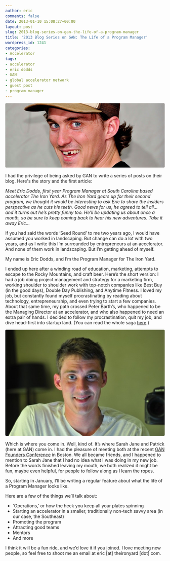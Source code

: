```yaml
---
author: eric
comments: false
date: 2013-01-10 15:08:27+00:00
layout: post
slug: 2013-blog-series-on-gan-the-life-of-a-program-manager
title: '2013 Blog Series on GAN: The Life of a Program Manager'
wordpress_id: 1241
categories:
- Accelerator
tags:
- accelerator
- eric dodds
- GAN
- global accelerator network
- guest post
- program manager
---
```


<img src="/images/blog/2013/01/gan-guest-post.jpg" style="border-radius: 3px;">

I had the privilege of being asked by GAN to write a series of posts on their blog. Here's the story and the first article: 

<!-- more -->

_Meet Eric Dodds, first year Program Manager at South Carolina based accelerator The Iron Yard. As The Iron Yard gears up for their second program, we thought it would be interesting to ask Eric to share the insiders perspective as he cuts his teeth. Good news for us, he agreed to tell all… and it turns out he’s pretty funny too. He’ll be updating us about once a month, so be sure to keep coming back to hear his new adventures. Take it away Eric…_

If you had said the words ‘Seed Round’ to me two years ago, I would have assumed you worked in landscaping. But change can do a lot with two years, and as I write this I’m surrounded by entrepreneurs at an accelerator. And none of them work in landscaping. But I’m getting ahead of myself.

My name is Eric Dodds, and I’m the Program Manager for The Iron Yard.

I ended up here after a winding road of education, marketing, attempts to escape to the Rocky Mountains, and craft beer. Here’s the short version: I had a job doing project management and strategy for a marketing firm, working shoulder to shoulder work with top-notch companies like Best Buy (in the good days), Double Day Publishing, and Anytime Fitness. I loved my job, but constantly found myself procrastinating by reading about technology, entrepreneurship, and even trying to start a few companies. About that same time, my path crossed Peter Barth’s, who happened to be the Managing Director at an accelerator, and who also happened to need an extra pair of hands. I decided to follow my procrastination, quit my job, and dive head-first into startup land. (You can read the whole saga [here](http://ericdodds.com/follow-your-procrastination/).)

<img src="/images/blog/2013/01/23_large-e1357239755355.jpeg" style="border-radius: 3px;">

Which is where you come in. Well, kind of. It’s where Sarah Jane and Patrick (here at GAN) come in. I had the pleasure of meeting both at the recent [GAN Founders Conference](/images/blog/2012/11/what-the-iron-yard-learned-at-the-gan-founders-conference/) in Boston. We all became friends, and I happened to mention to Sarah Jane that I had no idea what I was doing in my new job. Before the words finished leaving my mouth, we both realized it might be fun, maybe even helpful, for people to follow along as I learn the ropes.

So, starting in January, I’ll be writing a regular feature about what the life of a Program Manager looks like.

Here are a few of the things we’ll talk about:

  * ‘Operations,’ or how the heck you keep all your plates spinning
  * Starting an accelerator in a smaller, traditionally non-tech savvy area (in our case, the Southeast)
  * Promoting the program
  * Attracting good teams
  * Mentors
  * And more

I think it will be a fun ride, and we’d love it if you joined. I love meeting new people, so feel free to shoot me an email at eric [at] theironyard [dot] com.
